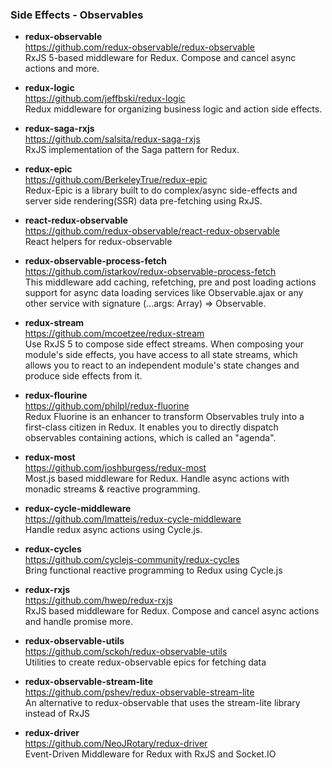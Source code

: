 ### Side Effects - Observables

- **redux-observable**  
  https://github.com/redux-observable/redux-observable  
  RxJS 5-based middleware for Redux. Compose and cancel async actions and more.
  
- **redux-logic**  
  https://github.com/jeffbski/redux-logic  
  Redux middleware for organizing business logic and action side effects.
  
- **redux-saga-rxjs**  
  https://github.com/salsita/redux-saga-rxjs  
  RxJS implementation of the Saga pattern for Redux.
  
- **redux-epic**  
  https://github.com/BerkeleyTrue/redux-epic  
  Redux-Epic is a library built to do complex/async side-effects and server side rendering(SSR) data pre-fetching using RxJS.
  
- **react-redux-observable**  
  https://github.com/redux-observable/react-redux-observable  
  React helpers for redux-observable
  
- **redux-observable-process-fetch**  
  https://github.com/istarkov/redux-observable-process-fetch  
  This middleware add caching, refetching, pre and post loading actions support for async data loading services like Observable.ajax or any other service with signature (...args: Array<any>) => Observable<any>.
  
- **redux-stream**  
  https://github.com/mcoetzee/redux-stream  
  Use RxJS 5 to compose side effect streams.  When composing your module's side effects, you have access to all state streams, which allows you to react to an independent module's state changes and produce side effects from it.
  
- **redux-flourine**  
  https://github.com/philpl/redux-fluorine  
  Redux Fluorine is an enhancer to transform Observables truly into a first-class citizen in Redux. It enables you to directly dispatch observables containing actions, which is called an "agenda".
  
- **redux-most**  
  https://github.com/joshburgess/redux-most  
  Most.js based middleware for Redux.  Handle async actions with monadic streams & reactive programming.
  
- **redux-cycle-middleware**  
  https://github.com/lmatteis/redux-cycle-middleware  
  Handle redux async actions using Cycle.js. 
  
- **redux-cycles**  
  https://github.com/cyclejs-community/redux-cycles  
  Bring functional reactive programming to Redux using Cycle.js 
  
- **redux-rxjs**  
  https://github.com/hwep/redux-rxjs  
  RxJS based middleware for Redux. Compose and cancel async actions and handle promise more. 
  
- **redux-observable-utils**  
  https://github.com/sckoh/redux-observable-utils  
  Utilities to create redux-observable epics for fetching data
  
- **redux-observable-stream-lite**  
  https://github.com/pshev/redux-observable-stream-lite  
  An alternative to redux-observable that uses the stream-lite library instead of RxJS
  
- **redux-driver**  
  https://github.com/NeoJRotary/redux-driver  
  Event-Driven Middleware for Redux with RxJS and Socket.IO